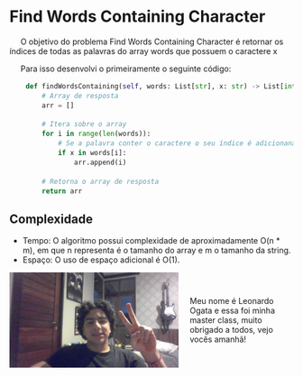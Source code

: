 # Find Words Containing Character

&nbsp;&nbsp;&nbsp;&nbsp; O objetivo do problema Find Words Containing Character é retornar os índices de todas as palavras do array words que possuem o caractere x

&nbsp;&nbsp;&nbsp;&nbsp; Para isso desenvolvi o primeiramente o seguinte código: 

```python
    def findWordsContaining(self, words: List[str], x: str) -> List[int]:
        # Array de resposta
        arr = []

        # Itera sobre o array
        for i in range(len(words)):
            # Se a palavra conter o caractere o seu índice é adicionanado ao array de respota
            if x in words[i]:
                arr.append(i)
        
        # Retorna o array de resposta
        return arr
```

## Complexidade
- Tempo: O algoritmo possui complexidade de aproximadamente O(n * m), em que n representa é o tamanho do array e m o tamanho da string.
- Espaço: O uso de espaço adicional é O(1).

<div style="display: flex; align-items: center; justify-content: center;">
    <img src="leoogata75.jpg" alt="leoogata" style="width: 300px; height: auto; margin-right: 20px;">
    <div>
        <p>Meu nome é Leonardo Ogata e essa foi minha master class, muito obrigado a todos, vejo vocês amanhã!</p>
    </div>
</div>
